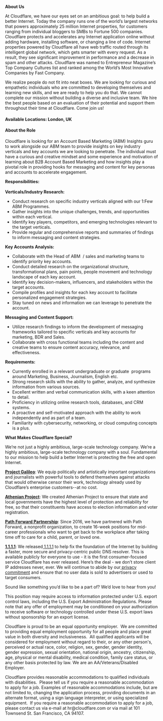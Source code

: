 <div class="content-intro">
	<div><strong>About Us</strong></div>
	<div>
		<p><span style="font-weight: 400;">At Cloudflare, we have our eyes set on an ambitious goal: to help build a better Internet. Today the company runs one of the world’s largest networks that powers approximately 25 million Internet properties, for customers ranging from individual bloggers to SMBs to Fortune 500 companies. Cloudflare protects and accelerates any Internet application online without adding hardware, installing software, or changing a line of code. Internet properties powered by Cloudflare all have web traffic routed through its intelligent global network, which gets smarter with every request. As a result, they see significant improvement in performance and a decrease in spam and other attacks. Cloudflare was named to Entrepreneur Magazine’s Top Company Cultures list and ranked among the World’s Most Innovative Companies by Fast Company.</span><span style="font-weight: 400;">&nbsp;</span></p>
		<p><span style="font-weight: 400;">We realize people do not fit into neat boxes. We are looking for curious and empathetic individuals who are committed to developing themselves and learning new skills, and we are ready to help you do that. We cannot complete our mission without building a diverse and inclusive team. We hire the best people based on an evaluation of their potential and support them throughout their time at Cloudflare. Come join us!&nbsp;</span></p>
	</div>
</div>
<h4>Available Locations: <strong>London, UK</strong></h4>
<h4><strong>About the Role</strong></h4>
<p>Cloudflare is looking for an Account Based Marketing (ABM) Insights guru to work alongside our ABM team to provide insights on key industry verticals and key accounts we are looking to penetrate. The individual must have a curious and creative mindset and some experience and motivation of learning about B2B Account Based Marketing and how insights play a pivotal role in providing hooks for messaging and content for key personas and accounts to accelerate engagement.</p>
<p><strong>Responsibilities:</strong><strong><br></strong><strong><br></strong><strong>Verticals/Industry Research:</strong></p>
<ul>
	<li>Conduct research on specific industry verticals aligned with our 1:Few ABM Programmes.</li>
	<li>Gather insights into the unique challenges, trends, and opportunities within each vertical.</li>
	<li>Identify key players, competitors, and emerging technologies relevant to the target verticals.</li>
	<li>Provide regular and comprehensive reports and summaries of findings to inform messaging and content strategies.</li>
</ul>
<p><strong>Key Accounts Analysis:</strong></p>
<ul>
	<li>Collaborate with the Head of ABM&nbsp; / sales and marketing teams to identify priority key accounts.</li>
	<li>Conduct detailed research on the organizational structure, transformational plans, pain points, people movement and technology landscape of each key account.</li>
	<li>Identify key decision-makers, influencers, and stakeholders within the target accounts.</li>
	<li>Compile profiles and insights for each key account to facilitate personalized engagement strategies.</li>
	<li>Stay tuned on news and information we can leverage to penetrate the account.</li>
</ul>
<p><strong>Messaging and Content Support:</strong></p>
<ul>
	<li>Utilize research findings to inform the development of messaging frameworks tailored to specific verticals and key accounts for marketing, BDR and Sales.&nbsp;</li>
	<li>Collaborate with cross functional teams including the content and creative teams to ensure content accuracy, relevance, and effectiveness.</li>
</ul>
<p><strong>Requirements:</strong></p>
<ul>
	<li>Currently enrolled in a relevant undergraduate or graduate&nbsp; programs around Marketing, Business, Journalism, English etc.</li>
	<li>Strong research skills with the ability to gather, analyze, and synthesize information from various sources.</li>
	<li>Excellent written and verbal communication skills, with a keen attention to detail.</li>
	<li>Proficiency in utilizing online research tools, databases, and CRM systems.</li>
	<li>A proactive and self-motivated approach with the ability to work independently and as part of a team.</li>
	<li>Familiarity with cybersecurity, networking, or cloud computing concepts is a plus.</li>
</ul>
<div class="content-conclusion">
	<p><strong>What Makes Cloudflare Special?</strong></p>
	<p><span style="font-weight: 400;">We’re not just a highly ambitious, large-scale technology company. We’re a highly ambitious, large-scale technology company with a soul. Fundamental to our mission to help build a better Internet is protecting the free and open Internet.</span></p>
	<p><a href="https://blog.cloudflare.com/protecting-free-expression-online/"><strong>Project Galileo</strong></a><span style="font-weight: 400;">: We equip politically and artistically important organizations and journalists with powerful tools to defend themselves against attacks that would otherwise censor their work, technology already used by Cloudflare’s enterprise customers--at no cost.</span></p>
	<p><strong><a href="https://www.cloudflare.com/athenian/">Athenian Project</a></strong><span style="font-weight: 400;">: We created Athenian Project to ensure that state and local governments have the highest level of protection and reliability for free, so that their constituents have access to election information and voter registration.</span></p>
	<p><a href="https://blog.cloudflare.com/tag/path-forward/"><strong>Path Forward Partnership</strong></a><span style="font-weight: 400;">: Since 2016, we have partnered with Path Forward, a nonprofit organization, to create 16-week positions for mid-career professionals who want to get back to the workplace after taking time off to care for a child, parent, or loved one.</span></p>
	<p><a href="https://1.1.1.1/"><strong>1.1.1.1</strong></a><span style="font-weight: 400;">: We released</span><a href="https://1.1.1.1/"> <span style="font-weight: 400;">1.1.1.1</span></a><span style="font-weight: 400;"> to help fix the foundation of the Internet by building a faster, more secure and privacy-centric public DNS resolver. This is available publicly for everyone to use - it is the first consumer-focused service Cloudflare has ever released. Here’s the deal - we don’t store client IP addresses never, ever. We will continue to abide by our</span><a href="https://developers.cloudflare.com/1.1.1.1/privacy/public-dns-resolver"> privacy commitment</a><span style="font-weight: 400;"> and ensure that no user data is sold to advertisers or used to target consumers.</span></p>
	<p><span style="font-weight: 400;">Sound like something you’d like to be a part of? We’d love to hear from you!</span></p>
	<p><span style="font-weight: 400;">This position may require access to information protected under U.S. export control laws, including the U.S. Export Administration Regulations. Please note that any offer of employment may be conditioned on your authorization to receive software or technology controlled under these U.S. export laws without sponsorship for an export license.</span></p>
	<p><span style="font-weight: 400;">Cloudflare is proud to be an equal opportunity employer. &nbsp;We are committed to providing equal employment opportunity for all people and place great value in both diversity and inclusiveness. &nbsp;All qualified applicants will be considered for employment without regard to their, or any other person's, perceived or actual</span> <span style="font-weight: 400;">race, color, religion, sex, gender, gender identity, gender expression, sexual orientation, national origin, ancestry, citizenship, age, physical or mental disability, medical condition, family care status, or any other basis protected by law. </span><span style="font-weight: 400;">We are an AA/Veterans/Disabled Employer.</span></p>
	<p><span style="font-weight: 400;">Cloudflare provides reasonable accommodations to qualified individuals with disabilities. &nbsp;Please tell us if you require a reasonable accommodation to apply for a job. Examples of reasonable accommodations include, but are not limited to, changing the application process, providing documents in an alternate format, using a sign language interpreter, or using specialized equipment. &nbsp;If you require a reasonable accommodation to apply for a job, please contact us via e-mail at </span><span style="font-weight: 400;">hr@cloudflare.com</span><span style="font-weight: 400;"> or via mail at 101 Townsend St. San Francisco, CA 94107.</span></p>
</div>